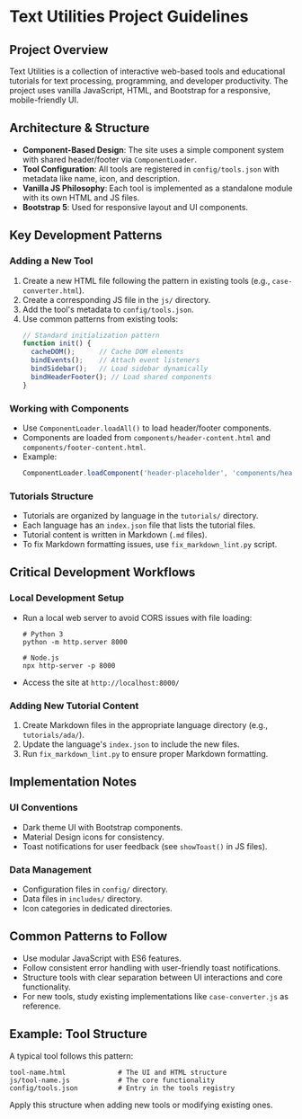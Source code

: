 # Text Utilities Project Guidelines

## Project Overview

Text Utilities is a collection of interactive web-based tools and educational tutorials for text processing, programming, and developer productivity. The project uses vanilla JavaScript, HTML, and Bootstrap for a responsive, mobile-friendly UI.

## Architecture & Structure

- **Component-Based Design**: The site uses a simple component system with shared header/footer via `ComponentLoader`.
- **Tool Configuration**: All tools are registered in `config/tools.json` with metadata like name, icon, and description.
- **Vanilla JS Philosophy**: Each tool is implemented as a standalone module with its own HTML and JS files.
- **Bootstrap 5**: Used for responsive layout and UI components.

## Key Development Patterns

### Adding a New Tool

1. Create a new HTML file following the pattern in existing tools (e.g., `case-converter.html`).
2. Create a corresponding JS file in the `js/` directory.
3. Add the tool's metadata to `config/tools.json`.
4. Use common patterns from existing tools:
   ```javascript
   // Standard initialization pattern
   function init() {
     cacheDOM();      // Cache DOM elements
     bindEvents();    // Attach event listeners
     bindSidebar();   // Load sidebar dynamically
     bindHeaderFooter(); // Load shared components
   }
   ```

### Working with Components

- Use `ComponentLoader.loadAll()` to load header/footer components.
- Components are loaded from `components/header-content.html` and `components/footer-content.html`.
- Example:
  ```javascript
  ComponentLoader.loadComponent('header-placeholder', 'components/header-content.html');
  ```

### Tutorials Structure

- Tutorials are organized by language in the `tutorials/` directory.
- Each language has an `index.json` file that lists the tutorial files.
- Tutorial content is written in Markdown (`.md` files).
- To fix Markdown formatting issues, use `fix_markdown_lint.py` script.

## Critical Development Workflows

### Local Development Setup

- Run a local web server to avoid CORS issues with file loading:
  ```
  # Python 3
  python -m http.server 8000
  
  # Node.js
  npx http-server -p 8000
  ```
- Access the site at `http://localhost:8000/`

### Adding New Tutorial Content

1. Create Markdown files in the appropriate language directory (e.g., `tutorials/ada/`).
2. Update the language's `index.json` to include the new files.
3. Run `fix_markdown_lint.py` to ensure proper Markdown formatting.

## Implementation Notes

### UI Conventions

- Dark theme UI with Bootstrap components.
- Material Design icons for consistency.
- Toast notifications for user feedback (see `showToast()` in JS files).

### Data Management

- Configuration files in `config/` directory.
- Data files in `includes/` directory.
- Icon categories in dedicated directories.

## Common Patterns to Follow

- Use modular JavaScript with ES6 features.
- Follow consistent error handling with user-friendly toast notifications.
- Structure tools with clear separation between UI interactions and core functionality.
- For new tools, study existing implementations like `case-converter.js` as reference.

## Example: Tool Structure

A typical tool follows this pattern:
```
tool-name.html             # The UI and HTML structure
js/tool-name.js            # The core functionality
config/tools.json          # Entry in the tools registry
```

Apply this structure when adding new tools or modifying existing ones.
